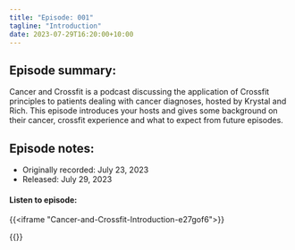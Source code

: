 ```yaml
---
title: "Episode: 001"
tagline: "Introduction"
date: 2023-07-29T16:20:00+10:00
---
```

## Episode summary:

Cancer and Crossfit is a podcast discussing the application of Crossfit
principles to patients dealing with cancer diagnoses, hosted by Krystal and
Rich. This episode introduces your hosts and gives some background on their
cancer, crossfit experience and what to expect from future episodes.

## Episode notes:

* Originally recorded: July 23, 2023
* Released: July 29, 2023

#### Listen to episode:

{{<iframe "Cancer-and-Crossfit-Introduction-e27gof6">}}

{{<episodelist>}}
